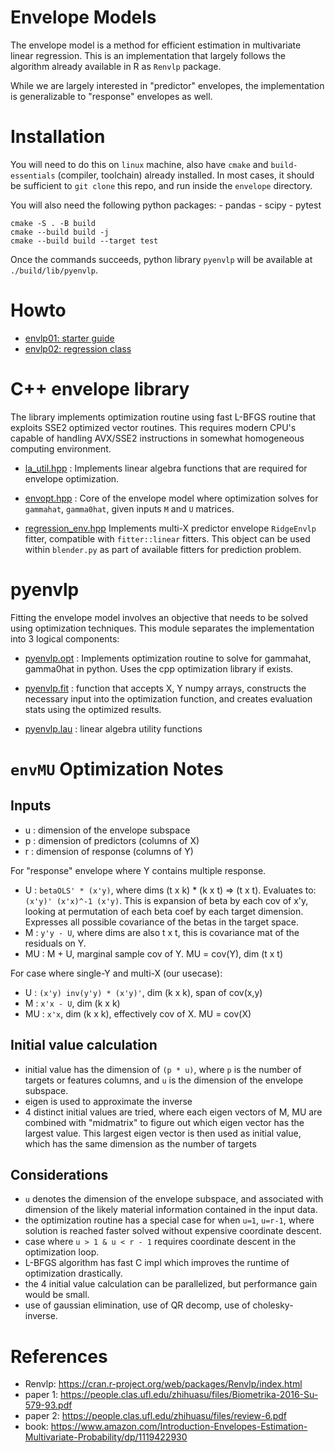 # Envelope Models

The envelope model is a method for efficient estimation in multivariate linear regression.
This is an implementation that largely follows the algorithm already available in R
as `Renvlp` package.

While we are largely interested in "predictor" envelopes, the implementation
is generalizable to "response" envelopes as well.

# Installation

You will need to do this on `linux` machine, also have `cmake` and
`build-essentials` (compiler, toolchain) already installed.
In most cases, it should be sufficient to `git clone` this repo, 
and run inside the `envelope` directory.

You will also need the following python packages:
    - pandas
    - scipy
    - pytest


```
cmake -S . -B build
cmake --build build -j
cmake --build build --target test
```

Once the commands succeeds, python library `pyenvlp` will be available
at `./build/lib/pyenvlp`.

# Howto

* [envlp01: starter guide](./docs/envlp01_guide.ipynb)
* [envlp02: regression class](./docs/envlp02_regression.ipynb)


# C++ envelope library

The library implements optimization routine using fast L-BFGS routine that
exploits SSE2 optimized vector routines. This requires modern CPU's capable
of handling AVX/SSE2 instructions in somewhat homogeneous computing environment.

* [la_util.hpp](./envlp/include/envelope/la_util.hpp) :
    Implements linear algebra functions that are required for envelope optimization.

* [envopt.hpp](./envlp/include/envelope/envopt.hpp) :
    Core of the envelope model where optimization solves for `gammahat`, `gamma0hat`,
    given inputs `M` and `U` matrices.

* [regression_env.hpp](./envlp/include/envelope/regression_env.hpp)
    Implements multi-X predictor envelope `RidgeEnvlp` fitter, compatible with
    `fitter::linear` fitters. This object can be used within `blender.py` as
    part of available fitters for prediction problem.


# pyenvlp

Fitting the envelope model involves an objective that needs to be solved using optimization
techniques. This module separates the implementation into 3 logical components:

* [pyenvlp.opt](./python/pyenvlp/opt.py) :
    Implements optimization routine to solve for gammahat, gamma0hat in python.
    Uses the cpp optimization library if exists.

* [pyenvlp.fit](./python/pyenvlp/fit.py) :
    function that accepts X, Y numpy arrays, constructs the necessary
    input into the optimization function, and creates evaluation stats
    using the optimized results.

* [pyenvlp.lau](./python/pyenvlp/lau.py) :
    linear algebra utility functions


# `envMU` Optimization Notes

## Inputs

* u  : dimension of the envelope subspace
* p  : dimension of predictors (columns of X)
* r  : dimension of response (columns of Y)

For "response" envelope where Y contains multiple response.

* U  : `betaOLS' * (x'y)`, where dims (t x k) * (k x t) => (t x t).
       Evaluates to: `(x'y)' (x'x)^-1 (x'y)`.
       This is expansion of beta by each cov of x'y, looking at
       permutation of each beta coef by each target dimension. Expresses
       all possible covariance of the betas in the target space.
* M  : `y'y - U`, where dims are also t x t, this is covariance mat
       of the residuals on Y.
* MU : M + U, marginal sample cov of Y. MU = cov(Y), dim (t x t)

For case where single-Y and multi-X (our usecase):

* U  : `(x'y) inv(y'y) * (x'y)'`, dim (k x k), span of cov(x,y)
* M  : `x'x - U`, dim (k x k)
* MU : `x'x`, dim (k x k), effectively cov of X. MU = cov(X)


## Initial value calculation

* initial value has the dimension of `(p * u)`, where `p` is the number of
  targets or features columns, and `u` is the dimension of the envelope subspace.
* eigen is used to approximate the inverse
* 4 distinct initial values are tried, where each eigen vectors of M, MU
  are combined with "midmatrix" to figure out which eigen vector
  has the largest value. This largest eigen vector is then used as
  initial value, which has the same dimension as the number of targets


## Considerations

* `u` denotes the dimension of the envelope subspace, and associated with
  dimension of the likely material information contained in the input data.
* the optimization routine has a special case for when `u=1`, `u=r-1`, where solution
  is reached faster solved without expensive coordinate descent.
* case where `u > 1 & u < r - 1` requires coordinate descent in the optimization loop.
* L-BFGS algorithm has fast C impl which improves the runtime of optimization drastically.
* the 4 initial value calculation can be parallelized, but performance gain would be small.
* use of gaussian elimination, use of QR decomp, use of cholesky-inverse.


# References

* Renvlp: https://cran.r-project.org/web/packages/Renvlp/index.html
* paper 1: https://people.clas.ufl.edu/zhihuasu/files/Biometrika-2016-Su-579-93.pdf
* paper 2: https://people.clas.ufl.edu/zhihuasu/files/review-6.pdf
* book: https://www.amazon.com/Introduction-Envelopes-Estimation-Multivariate-Probability/dp/1119422930
